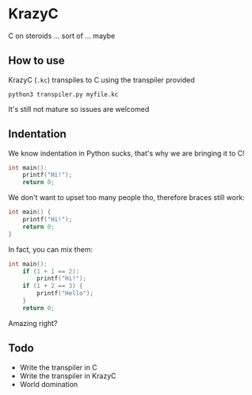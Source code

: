 # KrazyC
C on steroids ... sort of ... maybe

## How to use
KrazyC (`.kc`) transpiles to C using the transpiler provided
```
python3 transpiler.py myfile.kc
```
It's still not mature so issues are welcomed

## Indentation
We know indentation in Python sucks, that's why we are bringing it to C!
```C
int main():
    printf("Hi!");
    return 0;
```
We don't want to upset too many people tho, therefore braces still work:
```C
int main() {
    printf("Hi!");
    return 0;
}
```
In fact, you can mix them:
```C
int main():
    if (1 + 1 == 2):
        printf("Hi!");
    if (1 + 2 == 3) {
        printf("Hello");
    }
    return 0;
```
Amazing right?

## Todo
- Write the transpiler in C
- Write the transpiler in KrazyC
- World domination
